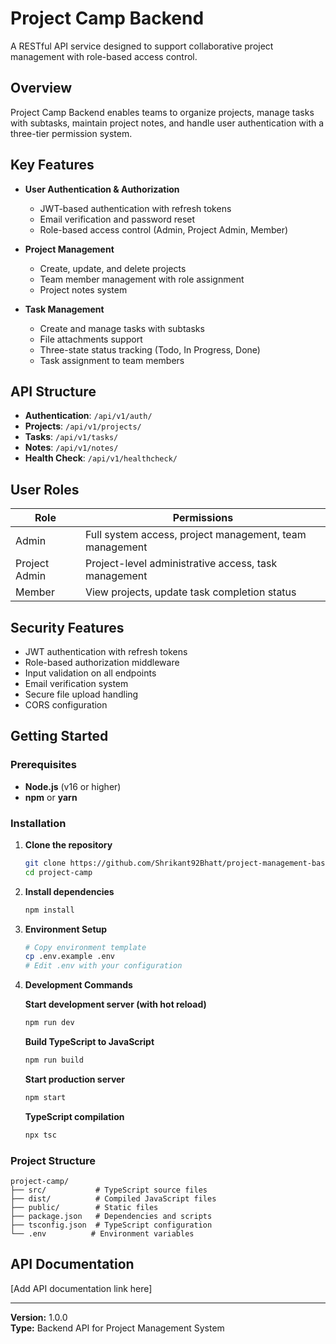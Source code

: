 # Project Camp Backend

A RESTful API service designed to support collaborative project management with role-based access control.

## Overview

Project Camp Backend enables teams to organize projects, manage tasks with subtasks, maintain project notes, and handle user authentication with a three-tier permission system.

## Key Features

- **User Authentication & Authorization**
  - JWT-based authentication with refresh tokens
  - Email verification and password reset
  - Role-based access control (Admin, Project Admin, Member)

- **Project Management**
  - Create, update, and delete projects
  - Team member management with role assignment
  - Project notes system

- **Task Management**
  - Create and manage tasks with subtasks
  - File attachments support
  - Three-state status tracking (Todo, In Progress, Done)
  - Task assignment to team members

## API Structure

- **Authentication**: `/api/v1/auth/`
- **Projects**: `/api/v1/projects/`
- **Tasks**: `/api/v1/tasks/`
- **Notes**: `/api/v1/notes/`
- **Health Check**: `/api/v1/healthcheck/`

## User Roles

| Role | Permissions |
|------|-------------|
| Admin | Full system access, project management, team management |
| Project Admin | Project-level administrative access, task management |
| Member | View projects, update task completion status |

## Security Features

- JWT authentication with refresh tokens
- Role-based authorization middleware
- Input validation on all endpoints
- Email verification system
- Secure file upload handling
- CORS configuration

## Getting Started

### Prerequisites

- **Node.js** (v16 or higher)
- **npm** or **yarn**

### Installation

1. **Clone the repository**
   ```bash
   git clone https://github.com/Shrikant92Bhatt/project-management-base-camp.git
   cd project-camp
   ```

2. **Install dependencies**
   ```bash
   npm install
   ```

3. **Environment Setup**
   ```bash
   # Copy environment template
   cp .env.example .env
   # Edit .env with your configuration
   ```

4. **Development Commands**

   **Start development server (with hot reload)**
   ```bash
   npm run dev
   ```

   **Build TypeScript to JavaScript**
   ```bash
   npm run build
   ```

   **Start production server**
   ```bash
   npm start
   ```

   **TypeScript compilation**
   ```bash
   npx tsc
   ```

### Project Structure

```
project-camp/
├── src/           # TypeScript source files
├── dist/          # Compiled JavaScript files
├── public/        # Static files
├── package.json   # Dependencies and scripts
├── tsconfig.json  # TypeScript configuration
└── .env          # Environment variables
```

## API Documentation

[Add API documentation link here]

---

**Version:** 1.0.0  
**Type:** Backend API for Project Management System
